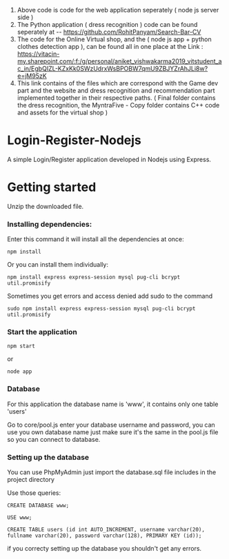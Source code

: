 1. Above code is code for the web application seperately ( node js server side )
2. The Python application ( dress recognition ) code can be found seperately at -- https://github.com/RohitPanyam/Search-Bar-CV
3. The code for the Online Virtual shop, and the ( node js app + python clothes detection app ), can be found all in one place at the Link : https://vitacin-my.sharepoint.com/:f:/g/personal/aniket_vishwakarma2019_vitstudent_ac_in/EgbQIZL-KZxKk0SWzUdrxWsBPOBW7qmU9ZBJYZrAhJLi8w?e=jM95zK
4. This link contains of the files which are correspond with the Game dev part and the website and dress recognition and recommendation part implemented together in their respective paths. ( Final folder contains the dress recognition, the MyntraFive - Copy folder contains C++ code and assets for the virtual shop )

# Login-Register-Nodejs
A simple Login/Register application developed in Nodejs using Express.

# Getting started

Unzip the downloaded file.

### Installing dependencies:
Enter this command it will install all the dependencies at once:

```
npm install
```
Or you can install them individually:

```
npm install express express-session mysql pug-cli bcrypt util.promisify
```

Sometimes you get errors and access denied add sudo to the command

```
sudo npm install express express-session mysql pug-cli bcrypt util.promisify
```

### Start the application

```
npm start
```
or
```
node app
```
### Database

For this application the database  name is 'www', it contains only one table 'users'

Go to core/pool.js enter your database username and password, you can use you own database name just make sure it's the same in the pool.js file so you can connect to database.

### Setting up the database

You can use PhpMyAdmin just import the database.sql file includes in the project directory

Use those queries:

```
CREATE DATABASE www;
```
```
USE www;
```
```
CREATE TABLE users (id int AUTO_INCREMENT, username varchar(20), fullname varchar(20), password varchar(128), PRIMARY KEY (id));
```

if you correcty setting up the database you shouldn't get any errors.
